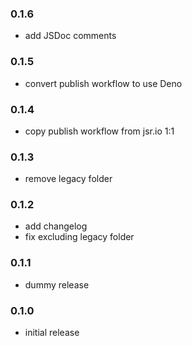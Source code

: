 ### 0.1.6

- add JSDoc comments

### 0.1.5

- convert publish workflow to use Deno

### 0.1.4

- copy publish workflow from jsr.io 1:1

### 0.1.3

- remove legacy folder

### 0.1.2

- add changelog
- fix excluding legacy folder

### 0.1.1

- dummy release

### 0.1.0

- initial release
